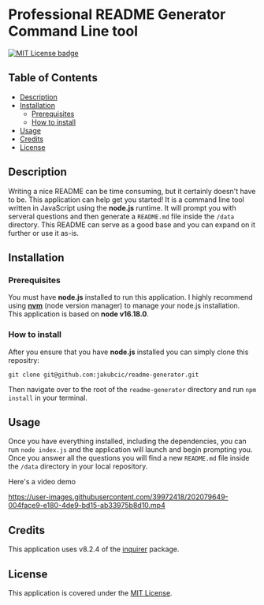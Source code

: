 # Professional README Generator Command Line tool
[![MIT License badge](https://img.shields.io/badge/license-MIT-yellow.svg)](https://choosealicense.com/licenses/mit/)


## Table of Contents

- [Description](#description)
- [Installation](#installation)
    + [Prerequisites](#prerequisites)
    + [How to install](#how-to-install)
- [Usage](#usage)
- [Credits](#credits)
- [License](#license)


## Description
Writing a nice README can be time consuming, but it certainly doesn't have to be. This application can help get you started! It is a command line tool written in JavaScript using the **node.js** runtime. It will prompt you with serveral questions and then generate a `README.md` file inside the `/data` directory. This README can serve as a good base and you can expand on it further or use it as-is.

## Installation
### Prerequisites
You must have **node.js** installed to run this application. I highly recommend using [**nvm**](https://github.com/nvm-sh/nvm) (node version manager) to manage your node.js installation.
<br>
This application is based on **node v16.18.0**.

### How to install
After you ensure that you have **node.js** installed you can simply clone this repositry:
```
git clone git@github.com:jakubcic/readme-generator.git
```

Then navigate over to the root of the `readme-generator` directory and run `npm install` in your terminal.

## Usage
Once you have everything installed, including the dependencies, you can run `node index.js` and the application will launch and begin prompting you. Once you answer all the questions you will find a new `README.md` file inside the `/data` directory in your local repository.
<br>

Here's a video demo

https://user-images.githubusercontent.com/39972418/202079649-004face9-e180-4de9-bd15-ab33975b8d10.mp4


## Credits
This application uses v8.2.4 of the [inquirer](https://www.npmjs.com/package/inquirer/v/8.2.4) package.

## License
This application is covered under the [MIT License](https://choosealicense.com/licenses/mit/).


